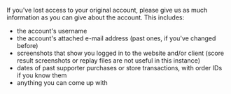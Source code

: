 If you've lost access to your original account, please give us as much information as you can give about the account. This includes:

- the account's username
- the account's attached e-mail address (past ones, if you've changed before)
- screenshots that show you logged in to the website and/or client (score result screenshots or replay files are not useful in this instance)
- dates of past supporter purchases or store transactions, with order IDs if you know them
- anything you can come up with
